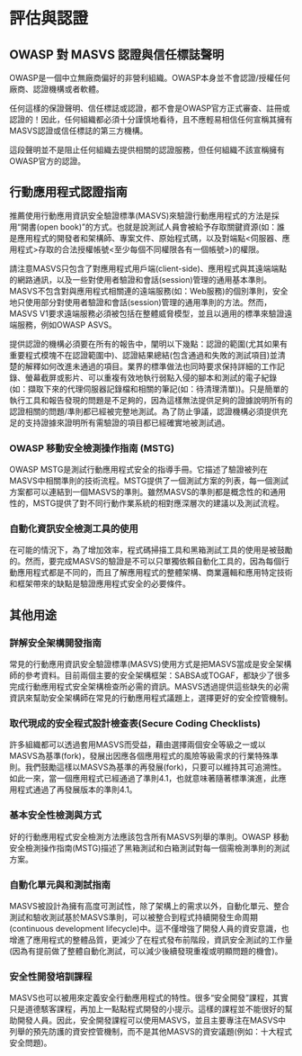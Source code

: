 # 評估與認證

## OWASP 對 MASVS 認證與信任標誌聲明

OWASP是一個中立無廠商偏好的非營利組織。OWASP本身並不會認證/授權任何廠商、認證機構或者軟體。

任何這樣的保證聲明、信任標誌或認證，都不會是OWASP官方正式審查、註冊或認證的！因此，任何組織都必須十分謹慎地看待，且不應輕易相信任何宣稱其擁有MASVS認證或信任標誌的第三方機構。

這段聲明並不是阻止任何組織去提供相關的認證服務，但任何組織不該宣稱擁有OWASP官方的認證。

## 行動應用程式認證指南

推薦使用行動應用資訊安全驗證標準(MASVS)來驗證行動應用程式的方法是採用“開書(open book)”的方式。也就是說測試人員會被給予存取關鍵資源(如：誰是應用程式的開發者和架構師、專案文件、原始程式碼，以及對端點<伺服器、應用程式>存取的合法授權帳號<至少每個不同權限各有一個帳號>)的權限。

請注意MASVS只包含了對應用程式用戶端(client-side)、應用程式與其遠端端點的網路通訊，以及一些對使用者驗證和會話(session)管理的通用基本準則。MASVS不包含對與應用程式相關連的遠端服務(如：Web服務)的個別準則，安全地只使用部分對使用者驗證和會話(session)管理的通用準則的方法。然而，MASVS V1要求遠端服務必須被包括在整體威脅模型，並且以適用的標準來驗證遠端服務，例如OWASP ASVS。

提供認證的機構必須要在所有的報告中，闡明以下幾點：認證的範圍(尤其如果有重要程式模塊不在認證範圍中)、認證結果總結(包含通過和失敗的測試項目)並清楚的解釋如何改進未通過的項目。業界的標準做法也同時要求保持詳細的工作記錄、螢幕截屏或影片、可以重複有效地執行弱點入侵的腳本和測試的電子紀錄(如：擷取下來的代理伺服器記錄檔和相關的筆記(如：待清理清單))。只是簡單的執行工具和報告發現的問題是不足夠的，因為這樣無法提供足夠的證據說明所有的認證相關的問題/準則都已經被完整地測試。為了防止爭議，認證機構必須提供充足的支持證據來證明所有需驗證的項目都已經確實地被測試過。

### OWASP 移動安全檢測操作指南 (MSTG)

OWASP MSTG是測試行動應用程式安全的指導手冊。它描述了驗證被列在MASVS中相關準則的技術流程。MSTG提供了一個測試方案的列表，每一個測試方案都可以連結到一個MASVS的準則。雖然MASVS的準則都是概念性的和通用性的，MSTG提供了對不同行動作業系統的相對應深層次的建議以及測試流程。

### 自動化資訊安全檢測工具的使用

在可能的情況下，為了增加效率，程式碼掃描工具和黑箱測試工具的使用是被鼓勵的。然而，要完成MASVS的驗證是不可以只單獨依賴自動化工具的，因為每個行動應用程式都是不同的，而且了解應用程式的整體架構、商業邏輯和應用特定技術和框架帶來的缺點是驗證應用程式安全的必要條件。

## 其他用途

### 詳解安全架構開發指南

常見的行動應用資訊安全驗證標準(MASVS)使用方式是把MASVS當成是安全架構師的參考資料。目前兩個主要的安全架構框架：SABSA或TOGAF，都缺少了很多完成行動應用程式安全架構檢查所必需的資訊。MASVS透過提供這些缺失的必需資訊來幫助安全架構師在常見的行動應用程式議題上，選擇更好的安全控管機制。

### 取代現成的安全程式設計檢查表(Secure Coding Checklists)

許多組織都可以透過套用MASVS而受益，藉由選擇兩個安全等級之一或以MASVS為基準(fork)，發展出因應各個應用程式的風險等級需求的行業特殊準則。我們鼓勵這樣以MASVS為基準的再發展(fork)，只要可以維持其可追溯性。如此一來，當一個應用程式已經通過了準則4.1，也就意味著隨著標準演進，此應用程式通過了再發展版本的準則4.1。

### 基本安全性檢測與方式

好的行動應用程式安全檢測方法應該包含所有MASVS列舉的準則。OWASP 移動安全檢測操作指南(MSTG)描述了黑箱測試和白箱測試對每一個需檢測準則的測試方案。

### 自動化單元與和測試指南

MASVS被設計為擁有高度可測試性，除了架構上的需求以外，自動化單元、整合測試和驗收測試基於MASVS準則，可以被整合到程式持續開發生命周期(continuous development lifecycle)中。這不僅增強了開發人員的資安意識，也增進了應用程式的整體品質，更減少了在程式發布前階段，資訊安全測試的工作量(因為有提前做了整體自動化測試，可以減少後續發現重複或明顯問題的機會)。

### 安全性開發培訓課程

MASVS也可以被用來定義安全行動應用程式的特性。很多“安全開發”課程，其實只是道德駭客課程，再加上一點點程式開發的小提示。這樣的課程並不能很好的幫助開發人員。因此，安全開發課程可以使用MASVS，並且主要專注在MASVS中列舉的預先防護的資安控管機制，而不是其他MASVS的資安議題(例如：十大程式安全問題)。

